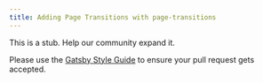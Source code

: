 ```yaml
---
title: Adding Page Transitions with page-transitions
---
```


This is a stub. Help our community expand it.

Please use the [Gatsby Style Guide](/docs/gatsby-style-guide/) to ensure your
pull request gets accepted.

